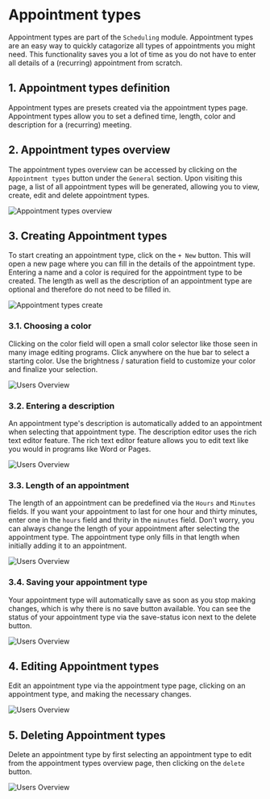 # Appointment types

Appointment types are part of the `Scheduling` module. Appointment types are an easy way to quickly catagorize all types of appointments you might need. This functionality saves you a lot of time as you do not have to enter all details of a (recurring) appointment from scratch.

## 1. Appointment types definition

Appointment types are presets created via the appointment types page. Appointment types allow you to set a defined time, length, color and description for a (recurring) meeting.

## 2. Appointment types overview

The appointment types overview can be accessed by clicking on the `Appointment types` button under the `General` section. Upon visiting this page, a list of all appointment types will be generated, allowing you to view, create, edit and delete appointment types.

![Appointment types overview](/images/guide/appointment-types-overview.JPG "Appointment types overview")

## 3. Creating Appointment types

To start creating an appointment type, click on the `+ New` button. This will open a new page where you can fill in the details of the appointment type. Entering a name and a color is required for the appointment type to be created. The length as well as the description of an appointment type are optional and therefore do not need to be filled in.

![Appointment types create](/images/guide/appointment-types-create.JPG "Appointment types create")

### 3.1. Choosing a color

Clicking on the color field will open a small color selector like those seen in many image editing programs. Click anywhere on the hue bar to select a starting color. Use the brightness / saturation field to customize your color and finalize your selection.

![Users Overview](/images/guide/users.jpg "Users Overview")

### 3.2. Entering a description

An appointment type's description is automatically added to an appointment when selecting that appointment type. The description editor uses the rich text editor feature. The rich text editor feature allows you to edit text like you would in programs like Word or Pages.

![Users Overview](/images/guide/users.jpg "Users Overview")

### 3.3. Length of an appointment

The length of an appointment can be predefined via the `Hours` and `Minutes` fields. If you want your appointment to last for one hour and thirty minutes, enter one in the `hours` field and thrity in the `minutes` field. Don't worry, you can always change the length of your appointment after selecting the appointment type. The appointment type only fills in that length when initially adding it to an appointment.

![Users Overview](/images/guide/users.jpg "Users Overview")

### 3.4. Saving your appointment type

Your appointment type will automatically save as soon as you stop making changes, which is why there is no save button available. You can see the status of your appointment type via the save-status icon next to the delete button.

![Users Overview](/images/guide/users.jpg "Users Overview")

## 4. Editing Appointment types

Edit an appointment type via the appointment type page, clicking on an appointment type, and making the necessary changes.

![Users Overview](/images/guide/users.jpg "Users Overview")

## 5. Deleting Appointment types

Delete an appointment type by first selecting an appointment type to edit from the appointment types overview page, then clicking on the `delete` button.

![Users Overview](/images/guide/users.jpg "Users Overview")

